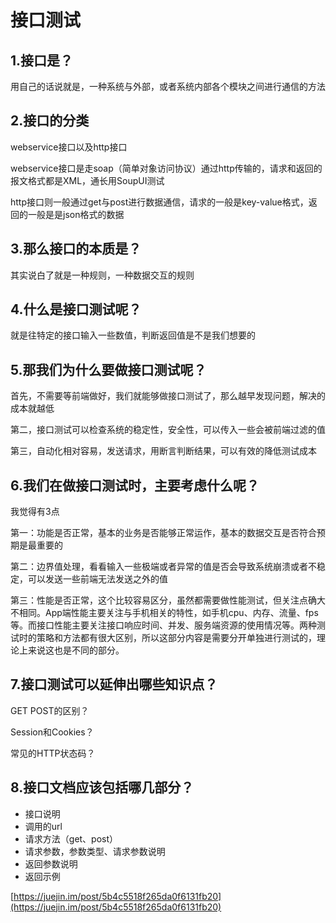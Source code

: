 # 接口测试

## 1.接口是？

用自己的话说就是，一种系统与外部，或者系统内部各个模块之间进行通信的方法

## 2.接口的分类

webservice接口以及http接口

webservice接口是走soap（简单对象访问协议）通过http传输的，请求和返回的报文格式都是XML，通长用SoupUI测试

http接口则一般通过get与post进行数据通信，请求的一般是key-value格式，返回的一般是是json格式的数据

## 3.那么接口的本质是？

其实说白了就是一种规则，一种数据交互的规则

## 4.什么是接口测试呢？

就是往特定的接口输入一些数值，判断返回值是不是我们想要的

## 5.那我们为什么要做接口测试呢？

首先，不需要等前端做好，我们就能够做接口测试了，那么越早发现问题，解决的成本就越低

第二，接口测试可以检查系统的稳定性，安全性，可以传入一些会被前端过滤的值

第三，自动化相对容易，发送请求，用断言判断结果，可以有效的降低测试成本

## 6.我们在做接口测试时，主要考虑什么呢？

我觉得有3点

第一：功能是否正常，基本的业务是否能够正常运作，基本的数据交互是否符合预期是最重要的

第二：边界值处理，看看输入一些极端或者异常的值是否会导致系统崩溃或者不稳定，可以发送一些前端无法发送之外的值

第三：性能是否正常，这个比较容易区分，虽然都需要做性能测试，但关注点确大不相同。App端性能主要关注与手机相关的特性，如手机cpu、内存、流量、fps等。而接口性能主要关注接口响应时间、并发、服务端资源的使用情况等。两种测试时的策略和方法都有很大区别，所以这部分内容是需要分开单独进行测试的，理论上来说这也是不同的部分。

## 7.接口测试可以延伸出哪些知识点？

GET POST的区别？

Session和Cookies？

常见的HTTP状态码？

## 8.接口文档应该包括哪几部分？

* 接口说明
* 调用的url
* 请求方法（get、post）
* 请求参数，参数类型、请求参数说明
* 返回参数说明
* 返回示例

[https://juejin.im/post/5b4c5518f265da0f6131fb20](https://juejin.im/post/5b4c5518f265da0f6131fb20)

